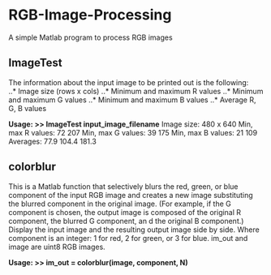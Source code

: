 # RGB-Image-Processing
A simple Matlab program to process RGB images

## ImageTest
The information about the input image to be printed out is the following:  
..* Image size (rows x cols) 
..* Minimum and maximum R values 
..* Minimum and maximum G values 
..* Minimum and maximum B values 
..* Average R, G, B values 

**Usage: >> ImageTest input_image_filename**
Image size: 480 x 640 
Min, max R values: 72 207 
Min, max G values: 39 175 
Min, max B values: 21 109 
Averages: 77.9 104.4 181.3 

## colorblur
This is a Matlab function that selectively blurs the red, green, or blue component of the input RGB image and creates a new image substituting the blurred component in the original image. (For example, if the G component is chosen, the output image is composed of the original R component, the blurred G component, an d the original B component.) Display the input image and the resulting output image side by side. Where component is an integer: 1 for red, 2 for green, or 3 for blue. im_out and image are uint8 RGB images. 

**Usage: >> im_out = colorblur(image, component, N)**
